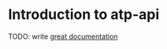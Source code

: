 # Introduction to atp-api

TODO: write [great documentation](http://jacobian.org/writing/great-documentation/what-to-write/)
